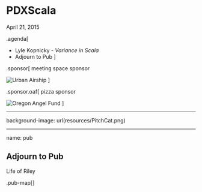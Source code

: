# PDXScala

April 21, 2015

.agenda[
- Lyle Kopnicky - _Variance in Scala_
- Adjourn to Pub
]

.sponsor[
meeting space sponsor

![Urban Airship](http://urbanairship.com/images/backgrounds/logo.png)
]

.sponsor.oaf[
pizza sponsor

![Oregon Angel Fund](http://www.oregonangelfund.com/sites/all/themes/oaf/logo.png)
]

---

background-image: url(resources/PitchCat.png)

---

name: pub

## Adjourn to Pub

Life of Riley

.pub-map[]
